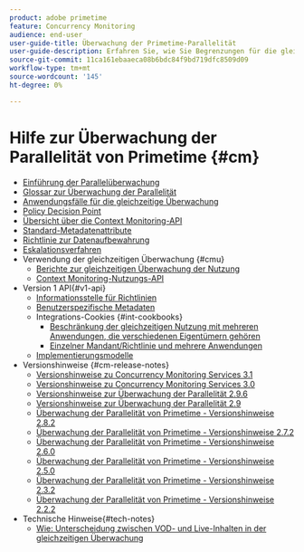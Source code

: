 ```yaml
---
product: adobe primetime
feature: Concurrency Monitoring
audience: end-user
user-guide-title: Überwachung der Primetime-Parallelität
user-guide-description: Erfahren Sie, wie Sie Begrenzungen für die gleichzeitige Nutzung mehrerer Anwendungen definieren und durchsetzen.
source-git-commit: 11ca161ebaaeca08b6bdc84f9bd719dfc8509d09
workflow-type: tm+mt
source-wordcount: '145'
ht-degree: 0%

---
```



# Hilfe zur Überwachung der Parallelität von Primetime {#cm}

+ [Einführung der Parallelüberwachung](cm-home.md)
+ [Glossar zur Überwachung der Parallelität](cm-glossary.md)
+ [Anwendungsfälle für die gleichzeitige Überwachung](cm-use-cases.md)
+ [Policy Decision Point](cm-policy-decision-point.md)
+ [Übersicht über die Context Monitoring-API](cm-api-overview.md)
+ [Standard-Metadatenattribute](standard-metadata-attributes.md)
+ [Richtlinie zur Datenaufbewahrung](data-retention-policy.md)
+ [Eskalationsverfahren](cm-escalation-procedures.md)
+ Verwendung der gleichzeitigen Überwachung {#cmu}
   + [Berichte zur gleichzeitigen Überwachung der Nutzung](cm-usage-reports.md)
   + [Context Monitoring-Nutzungs-API](cmu-api.md)
+ Version 1 API{#v1-api}
   + [Informationsstelle für Richtlinien](policy-info-pt-versionone.md)
   + [Benutzerspezifische Metadaten](custom-metadata.md)
   + Integrations-Cookies {#int-cookbooks}
      + [Beschränkung der gleichzeitigen Nutzung mit mehreren Anwendungen, die verschiedenen Eigentümern gehören](restrict-concurr-usage-mult-apps.md)
      + [Einzelner Mandant/Richtlinie und mehrere Anwendungen](single-tenant-policy-mult-app.md)
   + [Implementierungsmodelle](implementation-models.md)
+ Versionshinweise {#cm-release-notes}
   + [Versionshinweise zu Concurrency Monitoring Services 3.1](rn-cm-services-31.md)
   + [Versionshinweise zu Concurrency Monitoring Services 3.0](rn-cm-services-30.md)
   + [Versionshinweise zur Überwachung der Parallelität 2.9.6](rn-cm-296.md)
   + [Versionshinweise zur Überwachung der Parallelität 2.9](rn-cm-29.md)
   + [Überwachung der Parallelität von Primetime - Versionshinweise 2.8.2](rn-cm-282.md)
   + [Überwachung der Parallelität von Primetime - Versionshinweise 2.7.2](rn-cm-272.md)
   + [Überwachung der Parallelität von Primetime - Versionshinweise 2.6.0](rn-cm-260.md)
   + [Überwachung der Parallelität von Primetime - Versionshinweise 2.5.0](rn-cm-250.md)
   + [Überwachung der Parallelität von Primetime - Versionshinweise 2.3.2](rn-cm-232.md)
   + [Überwachung der Parallelität von Primetime - Versionshinweise 2.2.2](rn-cm-222.md)
+ Technische Hinweise{#tech-notes}
   + [Wie: Unterscheidung zwischen VOD- und Live-Inhalten in der gleichzeitigen Überwachung](vod-live-dist.md)
<!--    + [Usage reports](usage-rep-versionone.md) -->

